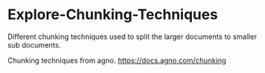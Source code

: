 # Explore-Chunking-Techniques
Different chunking techniques used to split the larger documents to smaller sub documents.

Chunking techniques from agno.
https://docs.agno.com/chunking

